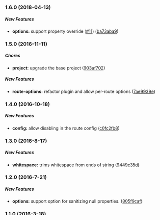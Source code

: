 ### 1.6.0 (2018-04-13)

##### New Features

* **options:**  support property override ([#11](https://github.com/lob/hapi-sanitize-payload/pull/11)) ([ba73aba9](https://github.com/lob/hapi-sanitize-payload/commit/ba73aba9c485922d683022ada78de264013370ca))

### 1.5.0 (2016-11-11)

##### Chores

* **project:** upgrade the base project ([903af702](https://github.com/lob/hapi-sanitize-payload/commit/903af702c0e35be9cf174003a76e6df69e599e0d))

##### New Features

* **route-options:** refactor plugin and allow per-route options ([7ae9939e](https://github.com/lob/hapi-sanitize-payload/commit/7ae9939e97a2bad6fa141cd4f393cdaad862425a))

### 1.4.0 (2016-10-18)

##### New Features

* **config:** allow disabling in the route config ([c0fc2fb8](https://github.com/lob/hapi-sanitize-payload/commit/c0fc2fb860b663da93e4873c97688cc15af907bf))

### 1.3.0 (2016-8-17)

##### New Features

* **whitespace:** trims whitespace from ends of string ([9449c35d](https://github.com/lob/hapi-sanitize-payload/commit/9449c35d43f188d373f620aeae9cbce52d7d6a19))

### 1.2.0 (2016-7-21)

##### New Features

* **options:** support option for sanitizing null properties. ([805f9caf](https://github.com/lob/hapi-sanitize-payload/commit/805f9cafd7f2d0092bc1a6082047ef3c24d631e5))

### 1.1.0 (2016-3-18)

##### New Features

* **options:** support option for replacing values instead of deleting them ([e189fc39](https://github.com/lob/hapi-sanitize-payload/commit/e189fc3900183a9304487a79261c132ab3af054b))

## 1.0.0 (2016-3-7)

##### New Features

* **plugin:** create and test plugin ([6ed374bb](https://github.com/lob/hapi-sanitize-payload/commit/6ed374bb28d27dbe8f54896c638e8638d58901b2))

